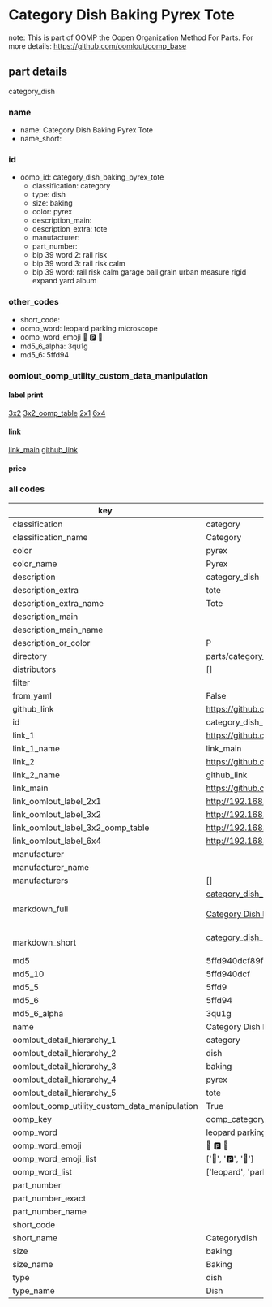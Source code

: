 # Category Dish Baking Pyrex Tote  

note: This is part of OOMP the Oopen Organization Method For Parts. For more details: https://github.com/oomlout/oomp_base

##  part details



category_dish

### name
* name: Category Dish Baking Pyrex Tote
* name_short: 
### id
* oomp_id: category_dish_baking_pyrex_tote
  * classification: category
  * type: dish
  * size: baking
  * color: pyrex
  * description_main: 
  * description_extra: tote
  * manufacturer: 
  * part_number: 
  * bip 39 word 2: rail risk
  * bip 39 word 3: rail risk calm
  * bip 39 word: rail risk calm garage ball grain urban measure rigid expand yard album

### other_codes
* short_code: 
* oomp_word: leopard parking microscope
* oomp_word_emoji :leopard: :parking: :microscope:
* md5_6_alpha: 3qu1g
* md5_6: 5ffd94






### oomlout_oomp_utility_custom_data_manipulation
#### label print
[3x2](http://192.168.1.245:1112/?label=oomp%203qu1g)
[3x2_oomp_table](http://192.168.1.107:1112/?label=oomp%203qu1g)
[2x1](http://192.168.1.242:1112/?label=oomp%203qu1g)
[6x4](http://192.168.1.55:1112/?label=oomp%203qu1g)    

#### link

[link_main](https://github.com/oomlout/oomlout_oomp_current_version_messy/tree/main/parts/category_dish_baking_pyrex_tote) [github_link](https://github.com/oomlout/oomlout_oomp_part_src/tree/main/parts/category_dish_baking_pyrex_tote)                             

#### price







### all codes 
| key | value |  
| --- | --- |  
| classification | category |  
| classification_name | Category |  
| color | pyrex |  
| color_name | Pyrex |  
| description | category_dish |  
| description_extra | tote |  
| description_extra_name | Tote |  
| description_main |  |  
| description_main_name |  |  
| description_or_color | P  |  
| directory | parts/category_dish_baking_pyrex_tote |  
| distributors | [] |  
| filter |  |  
| from_yaml | False |  
| github_link | https://github.com/oomlout/oomlout_oomp_part_src/tree/main/parts/category_dish_baking_pyrex_tote |  
| id | category_dish_baking_pyrex_tote |  
| link_1 | https://github.com/oomlout/oomlout_oomp_current_version_messy/tree/main/parts/category_dish_baking_pyrex_tote |  
| link_1_name | link_main |  
| link_2 | https://github.com/oomlout/oomlout_oomp_part_src/tree/main/parts/category_dish_baking_pyrex_tote |  
| link_2_name | github_link |  
| link_main | https://github.com/oomlout/oomlout_oomp_current_version_messy/tree/main/parts/category_dish_baking_pyrex_tote |  
| link_oomlout_label_2x1 | http://192.168.1.242:1112/?label=oomp%203qu1g |  
| link_oomlout_label_3x2 | http://192.168.1.245:1112/?label=oomp%203qu1g |  
| link_oomlout_label_3x2_oomp_table | http://192.168.1.107:1112/?label=oomp%203qu1g |  
| link_oomlout_label_6x4 | http://192.168.1.55:1112/?label=oomp%203qu1g |  
| manufacturer |  |  
| manufacturer_name |  |  
| manufacturers | [] |  
| markdown_full | [category_dish_baking_pyrex_tote](https://github.com/oomlout/oomlout_oomp_current_version_messy/tree/main/parts/category_dish_baking_pyrex_tote)<br>[](https://github.com/oomlout/oomlout_oomp_current_version_messy/tree/main/parts/category_dish_baking_pyrex_tote)<br>[Category Dish Baking Pyrex Tote](https://github.com/oomlout/oomlout_oomp_current_version_messy/tree/main/parts/category_dish_baking_pyrex_tote)<br><br> |  
| markdown_short | [category_dish_baking_pyrex_tote](https://github.com/oomlout/oomlout_oomp_current_version_messy/tree/main/parts/category_dish_baking_pyrex_tote)<br><br> |  
| md5 | 5ffd940dcf89fde99608f5f6412e9d87 |  
| md5_10 | 5ffd940dcf |  
| md5_5 | 5ffd9 |  
| md5_6 | 5ffd94 |  
| md5_6_alpha | 3qu1g |  
| name | Category Dish Baking Pyrex Tote |  
| oomlout_detail_hierarchy_1 | category |  
| oomlout_detail_hierarchy_2 | dish |  
| oomlout_detail_hierarchy_3 | baking |  
| oomlout_detail_hierarchy_4 | pyrex |  
| oomlout_detail_hierarchy_5 | tote |  
| oomlout_oomp_utility_custom_data_manipulation | True |  
| oomp_key | oomp_category_dish_baking_pyrex_tote |  
| oomp_word | leopard parking microscope |  
| oomp_word_emoji | :leopard: :parking: :microscope: |  
| oomp_word_emoji_list | [':leopard:', ':parking:', ':microscope:'] |  
| oomp_word_list | ['leopard', 'parking', 'microscope'] |  
| part_number |  |  
| part_number_exact |  |  
| part_number_name |  |  
| short_code |  |  
| short_name | Categorydish |  
| size | baking |  
| size_name | Baking |  
| type | dish |  
| type_name | Dish |  
